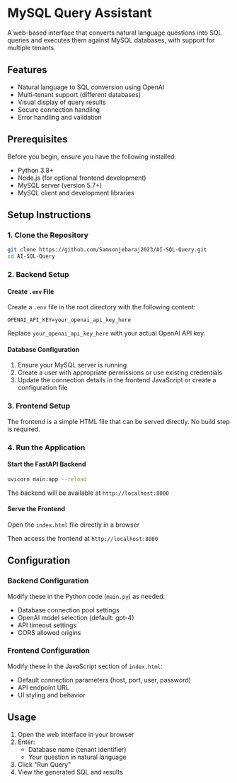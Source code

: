 # MySQL Query Assistant

A web-based interface that converts natural language questions into SQL queries and executes them against MySQL databases, with support for multiple tenants.

## Features

- Natural language to SQL conversion using OpenAI
- Multi-tenant support (different databases)
- Visual display of query results
- Secure connection handling
- Error handling and validation

## Prerequisites

Before you begin, ensure you have the following installed:

- Python 3.8+
- Node.js (for optional frontend development)
- MySQL server (version 5.7+)
- MySQL client and development libraries

## Setup Instructions

### 1. Clone the Repository

```bash
git clone https://github.com/Samsonjebaraj2023/AI-SQL-Query.git
cd AI-SQL-Query
```

### 2. Backend Setup

#### Create `.env` File

Create a `.env` file in the root directory with the following content:

```env
OPENAI_API_KEY=your_openai_api_key_here
```

Replace `your_openai_api_key_here` with your actual OpenAI API key.

#### Database Configuration

1. Ensure your MySQL server is running
2. Create a user with appropriate permissions or use existing credentials
3. Update the connection details in the frontend JavaScript or create a configuration file

### 3. Frontend Setup

The frontend is a simple HTML file that can be served directly. No build step is required.

### 4. Run the Application

#### Start the FastAPI Backend

```bash
uvicorn main:app --reload
```

The backend will be available at `http://localhost:8000`

#### Serve the Frontend

 Open the `index.html` file directly in a browser


Then access the frontend at `http://localhost:8080`

## Configuration

### Backend Configuration

Modify these in the Python code (`main.py`) as needed:
- Database connection pool settings
- OpenAI model selection (default: gpt-4)
- API timeout settings
- CORS allowed origins

### Frontend Configuration

Modify these in the JavaScript section of `index.html`:
- Default connection parameters (host, port, user, password)
- API endpoint URL
- UI styling and behavior

## Usage

1. Open the web interface in your browser
2. Enter:
   - Database name (tenant identifier)
   - Your question in natural language
3. Click "Run Query"
4. View the generated SQL and results

